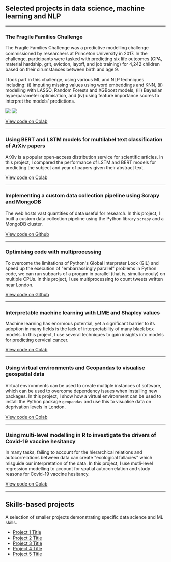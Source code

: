 ## Selected projects in data science, machine learning and NLP

---

### The Fragile Families Challenge
The Fragile Families Challenge was a predictive modelling challenge commissioned by researchers at Princeton University in 2017. In the challenge, participants were tasked with predicting six life outcomes (GPA, material hardship, grit, eviction, layoff, and job training) for 4,242 children based on their cirumstances between birth and age 9. 

I took part in this challenge, using various ML and NLP techniques including: (i) imputing missing values using word embeddings and KNN, (ii) modelling with LASSO, Random Forests and XGBoost models, (iii) Bayesian hyperparameter optimisation, and (iv) using feature importance scores to interpret the models' predictions. 

[![](https://img.shields.io/badge/Python-white?logo=Python)](#) [![](https://img.shields.io/badge/Jupyter-white?logo=Jupyter)](#)

[View code on Colab](/sample_page)

---

### Using BERT and LSTM models for multilabel text classification of ArXiv papers
ArXiv is a popular open-access distribution service for scientific articles. In this project, I compared the performance of LSTM and BERT models for predicting the subject and year of papers given their abstract text.  

[View code on Colab](/pdf/sample_presentation.pdf)


---

### Implementing a custom data collection pipeline using Scrapy and MongoDB
The web hosts vast quantities of data useful for research. In this project, I built a custom data collection pipeline using the Python library `scrapy` and a MongoDB cluster.

[View code on Github](/pdf/sample_presentation.pdf)

---

### Optimising code with multiprocessing
To overcome the limitations of Python's Global Interpreter Lock (GIL) and speed up the execution of "embarrassingly parallel" problems in Python code, we can run subparts of a progam in parallel (that is, simultaneouly) on multiple CPUs. In this project, I use multiprocessing to count tweets written near London. 

[View code on Github](/pdf/sample_presentation.pdf)

---

### Interpretable machine learning with LIME and Shapley values
Machine learning has enormous potential, yet a significant barrier to its adoption in many fields is the lack of interpretability of many black box models. In this project, I use several techniques to gain insights into models for predicting cervical cancer.  

[View code on Colab](/pdf/sample_presentation.pdf)

---

### Using virtual environments and Geopandas to visualise geospatial data
Virtual environments can be used to create multiple instances of software, which can be used to overcome dependency issues when installing new packages. In this project, I show how a virtual environment can be used to install the Python package `geopandas` and use this to visualise data on deprivation levels in London. 

[View code on Colab](/pdf/sample_presentation.pdf)

---

### Using multi-level modelling in R to investigate the drivers of Covid-19 vaccine hesitancy
In many tasks, failing to account for the hierarchical relations and autocorrelations between data can create "ecological fallacies" which misguide our interpretation of the data. In this project, I use mutli-level regression modelling to account for spatial autocorrelation and study reasons for Covid-19 vaccine hesitancy. 

[View code on Colab](/pdf/sample_presentation.pdf)

---

<!-- [Project 3 Title](http://example.com/)
<img src="images/dummy_thumbnail.jpg?raw=true"/>

---
 -->
## Skills-based projects
A selection of smaller projects demonstrating specific data science and ML skills.

- [Project 1 Title](http://example.com/)
- [Project 2 Title](http://example.com/)
- [Project 3 Title](http://example.com/)
- [Project 4 Title](http://example.com/)
- [Project 5 Title](http://example.com/)



<!-- <p style="font-size:11px">Page template forked from <a href="https://github.com/evanca/quick-portfolio">evanca</a></p> -->
<!-- Remove above link if you don't want to attibute -->
